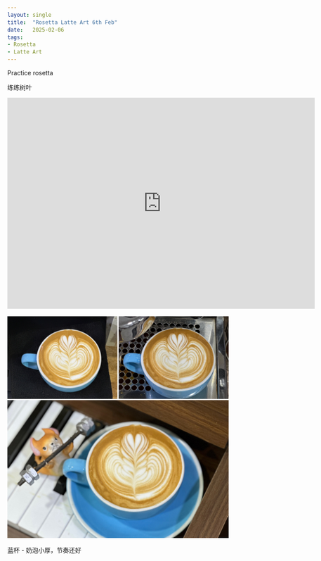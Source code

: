 ```yaml
---
layout: single
title:  "Rosetta Latte Art 6th Feb"
date:   2025-02-06
tags:
- Rosetta
- Latte Art
---
```



Practice rosetta

练练树叶


<div class="embed-container">
  <iframe
      src="https://www.youtube.com/embed/vFIqiGkv5ck"
      width="700"
      height="480"
      frameborder="0"
      allowfullscreen="true">
  </iframe>
</div>



![](/assets/img/2025/02/06/BD22A08B-6DC2-4ABE-8C02-F75FCF89AA2F.JPG)


蓝杯 - 奶泡小厚，节奏还好

